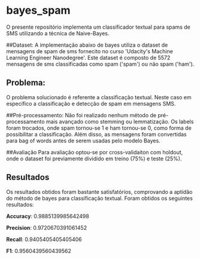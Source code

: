 # bayes_spam

O presente repositório implementa um classificador textual para spams de SMS utilizando a técnica de Naive-Bayes.

##Dataset:
A implementação abaixo de bayes utiliza o dataset de mensagens de spam de sms fornecito no curso 'Udacity's Machine Learning Engineer Nanodegree'.
 Este dataset é composto de 5572 mensagens de sms classificadas como spam ('spam') ou não spam ('ham').
 
 ## Problema:
O problema solucionado é referente a classificação textual. Neste caso em específico a classificação e detecção de spam em mensagens SMS.

##Pré-processamento:
Não foi realizado nenhum método de pré-processamento mais avançado como stemming ou lemmatização.
Os labels foram trocados, onde spam tornou-se 1 e ham tornou-se 0, como forma de possibilitar a classificação.
Além disso, as mensagens foram convertidas para bag of words antes de serem usadas pelo modelo Bayes.

##Avaliação
Para avaliação optou-se por cross-validaiton com holdout, onde o dataset foi previamente dividido em treino (75%) e teste (25%).

## Resultados
Os resultados obtidos foram bastante satisfatórios, comprovando a aptidão do método de bayes para classificação textual.
Foram obtidos os seguintes resultados:

**Accuracy**: 0.9885139985642498

**Precision**: 0.9720670391061452

**Recall**: 0.9405405405405406

**F1**: 0.9560439560439562
